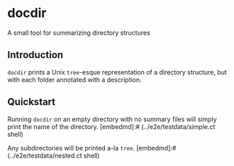 # docdir

A small tool for summarizing directory structures

## Introduction

`docdir` prints a Unix `tree`-esque representation of a directory structure, but with each folder annotated with a description.

## Quickstart

Running `docdir` on an empty directory with no summary files will simply print the name of the directory.
[embedmd]:# (../e2e/testdata/simple.ct shell)

Any subdirectories will be printed a-la `tree`.
[embedmd]:# (../e2e/testdata/nested.ct shell)